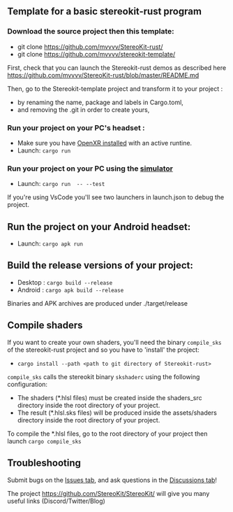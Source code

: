 ## Template for a basic stereokit-rust program

### Download the source project then this template:
* git clone https://github.com/mvvvv/StereoKit-rust/
* git clone https://github.com/mvvvv/stereokit-template/

First, check that you can launch the Stereokit-rust demos as described here https://github.com/mvvvv/StereoKit-rust/blob/master/README.md

Then, go to the Stereokit-template project and transform it to your project :
- by renaming the name, package and labels in Cargo.toml, 
- and removing the .git in order to create yours,

### Run your project on your PC's headset :
* Make sure you have [OpenXR installed](https://www.khronos.org/openxr/) with an active runtine.
* Launch: `cargo run`

### Run your project on your PC using the [simulator](https://stereokit.net/Pages/Guides/Using-The-Simulator.html) 
* Launch: `cargo run  -- --test`

If you're using VsCode you'll see two launchers in launch.json to debug the project.


## Run the project on your Android headset:
* Launch: `cargo apk run`

## Build the release versions of your project:
* Desktop : `cargo build --release`
* Android : `cargo apk build --release`

Binaries and APK archives are produced under ./target/release

## Compile shaders
If you want to create your own shaders, you'll need the binary `compile_sks` of the stereokit-rust project and so you have to 'install' the project: 
* `cargo install --path <path to git directory of Stereokit-rust>`

`compile_sks` calls the stereokit binary `skshaderc` using the following configuration:
* The shaders (*.hlsl files) must be created inside the shaders_src directory inside the root directory of your project. 
* The result (*.hlsl.sks files) will be produced inside the assets/shaders directory inside the root directory of your project.

To compile the *.hlsl files, go to the root directory of your project then launch `cargo compile_sks`

## Troubleshooting
Submit bugs on the [Issues tab](https://github.com/mvvvv/StereoKit-rust/issues), and ask questions in the [Discussions tab](https://github.com/mvvvv/StereoKit-rust/discussions)!

The project <https://github.com/StereoKit/StereoKit/> will give you many useful links (Discord/Twitter/Blog)

